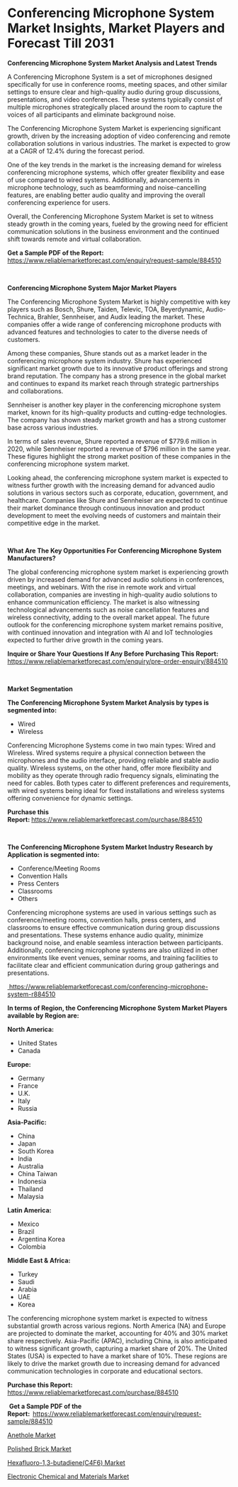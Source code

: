 <p><h1>Conferencing Microphone System Market Insights, Market Players and Forecast Till 2031</h1></p><p><strong>Conferencing Microphone System Market Analysis and Latest Trends</strong></p>
<p><p>A Conferencing Microphone System is a set of microphones designed specifically for use in conference rooms, meeting spaces, and other similar settings to ensure clear and high-quality audio during group discussions, presentations, and video conferences. These systems typically consist of multiple microphones strategically placed around the room to capture the voices of all participants and eliminate background noise.</p><p>The Conferencing Microphone System Market is experiencing significant growth, driven by the increasing adoption of video conferencing and remote collaboration solutions in various industries. The market is expected to grow at a CAGR of 12.4% during the forecast period. </p><p>One of the key trends in the market is the increasing demand for wireless conferencing microphone systems, which offer greater flexibility and ease of use compared to wired systems. Additionally, advancements in microphone technology, such as beamforming and noise-cancelling features, are enabling better audio quality and improving the overall conferencing experience for users.</p><p>Overall, the Conferencing Microphone System Market is set to witness steady growth in the coming years, fueled by the growing need for efficient communication solutions in the business environment and the continued shift towards remote and virtual collaboration.</p></p>
<p><strong>Get a Sample PDF of the Report:&nbsp;</strong> <a href="https://www.reliablemarketforecast.com/enquiry/request-sample/884510">https://www.reliablemarketforecast.com/enquiry/request-sample/884510</a></p>
<p>&nbsp;</p>
<p><strong>Conferencing Microphone System Major Market Players</strong></p>
<p><p>The Conferencing Microphone System Market is highly competitive with key players such as Bosch, Shure, Taiden, Televic, TOA, Beyerdynamic, Audio-Technica, Brahler, Sennheiser, and Audix leading the market. These companies offer a wide range of conferencing microphone products with advanced features and technologies to cater to the diverse needs of customers.</p><p>Among these companies, Shure stands out as a market leader in the conferencing microphone system industry. Shure has experienced significant market growth due to its innovative product offerings and strong brand reputation. The company has a strong presence in the global market and continues to expand its market reach through strategic partnerships and collaborations.</p><p>Sennheiser is another key player in the conferencing microphone system market, known for its high-quality products and cutting-edge technologies. The company has shown steady market growth and has a strong customer base across various industries.</p><p>In terms of sales revenue, Shure reported a revenue of $779.6 million in 2020, while Sennheiser reported a revenue of $796 million in the same year. These figures highlight the strong market position of these companies in the conferencing microphone system market.</p><p>Looking ahead, the conferencing microphone system market is expected to witness further growth with the increasing demand for advanced audio solutions in various sectors such as corporate, education, government, and healthcare. Companies like Shure and Sennheiser are expected to continue their market dominance through continuous innovation and product development to meet the evolving needs of customers and maintain their competitive edge in the market.</p></p>
<p>&nbsp;</p>
<p><strong>What Are The Key Opportunities For Conferencing Microphone System Manufacturers?</strong></p>
<p><p>The global conferencing microphone system market is experiencing growth driven by increased demand for advanced audio solutions in conferences, meetings, and webinars. With the rise in remote work and virtual collaboration, companies are investing in high-quality audio solutions to enhance communication efficiency. The market is also witnessing technological advancements such as noise cancellation features and wireless connectivity, adding to the overall market appeal. The future outlook for the conferencing microphone system market remains positive, with continued innovation and integration with AI and IoT technologies expected to further drive growth in the coming years.</p></p>
<p><strong>Inquire or Share Your Questions If Any Before Purchasing This Report:</strong> <a href="https://www.reliablemarketforecast.com/enquiry/pre-order-enquiry/884510">https://www.reliablemarketforecast.com/enquiry/pre-order-enquiry/884510</a></p>
<p>&nbsp;</p>
<p><strong>Market Segmentation</strong></p>
<p><strong>The Conferencing Microphone System Market Analysis by types is segmented into:</strong></p>
<p><ul><li>Wired</li><li>Wireless</li></ul></p>
<p><p>Conferencing Microphone Systems come in two main types: Wired and Wireless. Wired systems require a physical connection between the microphones and the audio interface, providing reliable and stable audio quality. Wireless systems, on the other hand, offer more flexibility and mobility as they operate through radio frequency signals, eliminating the need for cables. Both types cater to different preferences and requirements, with wired systems being ideal for fixed installations and wireless systems offering convenience for dynamic settings.</p></p>
<p><strong>Purchase this Report:&nbsp;</strong><a href="https://www.reliablemarketforecast.com/purchase/884510">https://www.reliablemarketforecast.com/purchase/884510</a></p>
<p>&nbsp;</p>
<p><strong>The Conferencing Microphone System Market Industry Research by Application is segmented into:</strong></p>
<p><ul><li>Conference/Meeting Rooms</li><li>Convention Halls</li><li>Press Centers</li><li>Classrooms</li><li>Others</li></ul></p>
<p><p>Conferencing microphone systems are used in various settings such as conference/meeting rooms, convention halls, press centers, and classrooms to ensure effective communication during group discussions and presentations. These systems enhance audio quality, minimize background noise, and enable seamless interaction between participants. Additionally, conferencing microphone systems are also utilized in other environments like event venues, seminar rooms, and training facilities to facilitate clear and efficient communication during group gatherings and presentations.</p></p>
<p><a href="https://www.reliablemarketforecast.com/conferencing-microphone-system-r884510">&nbsp;https://www.reliablemarketforecast.com/conferencing-microphone-system-r884510</a></p>
<p><strong>In terms of Region, the Conferencing Microphone System Market Players available by Region are:</strong></p>
<p>
    <p> <strong> North America: </strong>
        <ul>
            <li>United States</li>
            <li>Canada</li>
        </ul>
        </p> 
    <p> <strong> Europe: </strong>
        <ul>
            <li>Germany</li>
            <li>France</li>
            <li>U.K.</li>
            <li>Italy</li>
            <li>Russia</li>
        </ul>
        </p> 
    <p> <strong> Asia-Pacific: </strong>
        <ul>
            <li>China</li>
            <li>Japan</li>
            <li>South Korea</li>
            <li>India</li>
            <li>Australia</li>
            <li>China Taiwan</li>
            <li>Indonesia</li>
            <li>Thailand</li>
            <li>Malaysia</li>
        </ul>
        </p> 
    <p> <strong> Latin America: </strong>
        <ul>
            <li>Mexico</li>
            <li>Brazil</li>
            <li>Argentina Korea</li>
            <li>Colombia</li>
        </ul>
        </p> 
    <p> <strong> Middle East & Africa: </strong>
        <ul>
            <li>Turkey</li>
            <li>Saudi</li>
            <li>Arabia</li>
            <li>UAE</li>
            <li>Korea</li>
        </ul>
    </p>
    </p>
<p><p>The conferencing microphone system market is expected to witness substantial growth across various regions. North America (NA) and Europe are projected to dominate the market, accounting for 40% and 30% market share respectively. Asia-Pacific (APAC), including China, is also anticipated to witness significant growth, capturing a market share of 20%. The United States (USA) is expected to have a market share of 10%. These regions are likely to drive the market growth due to increasing demand for advanced communication technologies in corporate and educational sectors.</p></p>
<p><strong>Purchase this Report: </strong><a href="https://www.reliablemarketforecast.com/purchase/884510">https://www.reliablemarketforecast.com/purchase/884510</a></p>
<p>&nbsp;<strong>Get a Sample PDF of the Report:&nbsp;&nbsp;</strong><a href="https://www.reliablemarketforecast.com/enquiry/request-sample/884510">https://www.reliablemarketforecast.com/enquiry/request-sample/884510</a></p>
<p><strong></strong></p>
<p><p><a href="https://medium.com/@omamuller/emerging-trends-in-anethole-market-global-outlook-and-future-prospects-from-2024-2031-0900106a834c">Anethole Market</a></p><p><a href="https://medium.com/@samirmayert184/global-polished-brick-industry-research-report-competitive-landscape-market-size-regional-status-fcf66e6cfe53">Polished Brick Market</a></p><p><a href="https://github.com/janetchuadff364/Market-Research-Report-List-1/blob/main/hexafluoro-13-butadienec4f6-market.md">Hexafluoro-1,3-butadiene(C4F6) Market</a></p><p><a href="https://github.com/nicoletavirag/Market-Research-Report-List-4/blob/main/electronic-chemical-and-materials-market.md">Electronic Chemical and Materials Market</a></p></p>